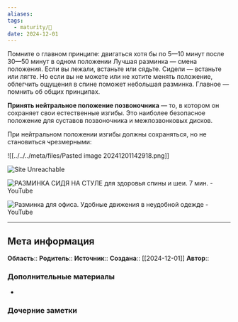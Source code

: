```yaml
---
aliases: 
tags:
  - maturity/🌱
date: 2024-12-01
---
```

Помните о главном принципе: двигаться хотя бы по 5—10 минут после 30—50 минут в одном положении Лучшая разминка — смена положения. Если вы лежали, встаньте или сядьте. Сидели — встаньте или лягте. Но если вы не можете или не хотите менять положение, облегчить ощущения в спине поможет небольшая разминка. Главное — помнить об общих принципах.

**Принять нейтральное положение позвоночника** — то, в котором он сохраняет свои естественные изгибы. Это наиболее безопасное положение для суставов позвоночника и межпозвонковых дисков.

При нейтральном положении изгибы должны сохраняться, но не становиться чрезмерными:

![[../../../meta/files/Pasted image 20241201142918.png]]

![Site Unreachable](https://youtu.be/AbHwhP1nz9g)

![РАЗМИНКА СИДЯ НА СТУЛЕ для здоровья спины и шеи. 7 мин. - YouTube](https://youtu.be/wV_E5GXJbhw)

![Разминка для офиса. Удобные движения в неудобной одежде - YouTube](https://youtu.be/Db2qf76bmsU)
***
## Мета информация
**Область**:: 
**Родитель**:: 
**Источник**:: 
**Создана**:: [[2024-12-01]]
**Автор**:: 
### Дополнительные материалы
- 

### Дочерние заметки
<!-- QueryToSerialize: LIST FROM [[]] WHERE contains(Родитель, this.file.link) or contains(parents, this.file.link) -->

